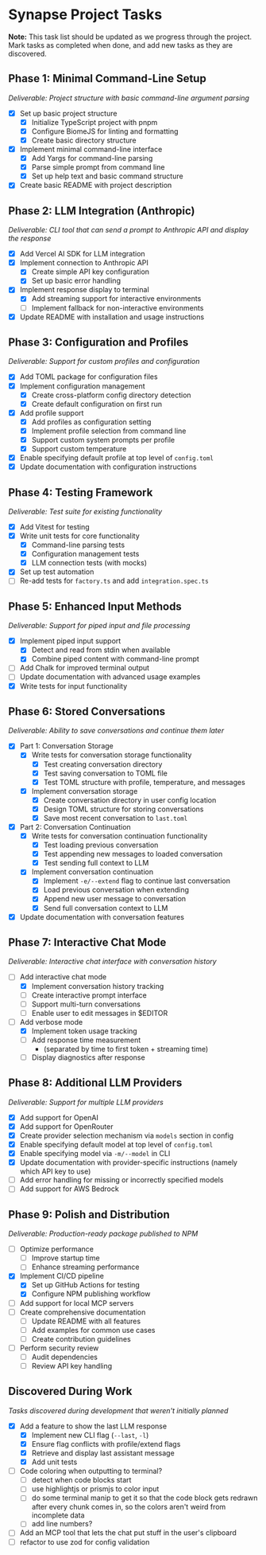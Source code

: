 # Synapse Project Tasks

**Note:** This task list should be updated as we progress through the project. Mark tasks as completed when done, and add new tasks as they are discovered.

## Phase 1: Minimal Command-Line Setup
*Deliverable: Project structure with basic command-line argument parsing*

- [x] Set up basic project structure
  - [x] Initialize TypeScript project with pnpm
  - [x] Configure BiomeJS for linting and formatting
  - [x] Create basic directory structure
- [x] Implement minimal command-line interface
  - [x] Add Yargs for command-line parsing
  - [x] Parse simple prompt from command line
  - [x] Set up help text and basic command structure
- [x] Create basic README with project description

## Phase 2: LLM Integration (Anthropic)
*Deliverable: CLI tool that can send a prompt to Anthropic API and display the response*

- [x] Add Vercel AI SDK for LLM integration
- [x] Implement connection to Anthropic API
  - [x] Create simple API key configuration
  - [x] Set up basic error handling
- [x] Implement response display to terminal
  - [x] Add streaming support for interactive environments
  - [ ] Implement fallback for non-interactive environments
- [x] Update README with installation and usage instructions

## Phase 3: Configuration and Profiles
*Deliverable: Support for custom profiles and configuration*

- [x] Add TOML package for configuration files
- [x] Implement configuration management
  - [x] Create cross-platform config directory detection
  - [x] Create default configuration on first run
- [x] Add profile support
  - [x] Add profiles as configuration setting
  - [x] Implement profile selection from command line
  - [x] Support custom system prompts per profile
  - [x] Support custom temperature
- [x] Enable specifying default profile at top level of `config.toml`
- [x] Update documentation with configuration instructions

## Phase 4: Testing Framework
*Deliverable: Test suite for existing functionality*

- [x] Add Vitest for testing
- [x] Write unit tests for core functionality
  - [x] Command-line parsing tests
  - [x] Configuration management tests
  - [x] LLM connection tests (with mocks)
- [x] Set up test automation
- [ ] Re-add tests for `factory.ts` and add `integration.spec.ts`

## Phase 5: Enhanced Input Methods
*Deliverable: Support for piped input and file processing*

- [x] Implement piped input support
  - [x] Detect and read from stdin when available
  - [x] Combine piped content with command-line prompt
- [ ] Add Chalk for improved terminal output
- [ ] Update documentation with advanced usage examples
- [x] Write tests for input functionality

## Phase 6: Stored Conversations
*Deliverable: Ability to save conversations and continue them later*

- [x] Part 1: Conversation Storage
  - [x] Write tests for conversation storage functionality
    - [x] Test creating conversation directory
    - [x] Test saving conversation to TOML file
    - [x] Test TOML structure with profile, temperature, and messages
  - [x] Implement conversation storage
    - [x] Create conversation directory in user config location
    - [x] Design TOML structure for storing conversations
    - [x] Save most recent conversation to `last.toml`

- [x] Part 2: Conversation Continuation
  - [x] Write tests for conversation continuation functionality
    - [x] Test loading previous conversation
    - [x] Test appending new messages to loaded conversation
    - [x] Test sending full context to LLM
  - [x] Implement conversation continuation
    - [x] Implement `-e/--extend` flag to continue last conversation
    - [x] Load previous conversation when extending
    - [x] Append new user message to conversation
    - [x] Send full conversation context to LLM

- [x] Update documentation with conversation features

## Phase 7: Interactive Chat Mode
*Deliverable: Interactive chat interface with conversation history*

- [ ] Add interactive chat mode
  - [x] Implement conversation history tracking
  - [ ] Create interactive prompt interface
  - [ ] Support multi-turn conversations
  - [ ] Enable user to edit messages in $EDITOR
- [ ] Add verbose mode
  - [x] Implement token usage tracking
  - [ ] Add response time measurement
    - (separated by time to first token + streaming time)
  - [ ] Display diagnostics after response

## Phase 8: Additional LLM Providers
*Deliverable: Support for multiple LLM providers*

- [x] Add support for OpenAI
- [x] Add support for OpenRouter
- [x] Create provider selection mechanism via `models` section in config
- [x] Enable specifying default model at top level of `config.toml`
- [x] Enable specifying model via `-m/--model` in CLI
- [x] Update documentation with provider-specific instructions (namely which API key to use)
- [ ] Add error handling for missing or incorrectly specified models
- [ ] Add support for AWS Bedrock

## Phase 9: Polish and Distribution
*Deliverable: Production-ready package published to NPM*

- [ ] Optimize performance
  - [ ] Improve startup time
  - [ ] Enhance streaming performance
- [x] Implement CI/CD pipeline
  - [x] Set up GitHub Actions for testing
  - [x] Configure NPM publishing workflow
- [ ] Add support for local MCP servers
- [ ] Create comprehensive documentation
  - [ ] Update README with all features
  - [ ] Add examples for common use cases
  - [ ] Create contribution guidelines
- [ ] Perform security review
  - [ ] Audit dependencies
  - [ ] Review API key handling

## Discovered During Work
*Tasks discovered during development that weren't initially planned*

- [x] Add a feature to show the last LLM response
  - [x] Implement new CLI flag (`--last`, `-l`)
  - [x] Ensure flag conflicts with profile/extend flags
  - [x] Retrieve and display last assistant message
  - [x] Add unit tests
- [ ] Code coloring when outputting to terminal?
  - [ ] detect when code blocks start
  - [ ] use highlightjs or prismjs to color input
  - [ ] do some terminal manip to get it so that the code block gets redrawn after every chunk comes in, so the colors aren't weird from incomplete data
  - [ ] add line numbers?
- [ ] Add an MCP tool that lets the chat put stuff in the user's clipboard
- [ ] refactor to use zod for config validation

